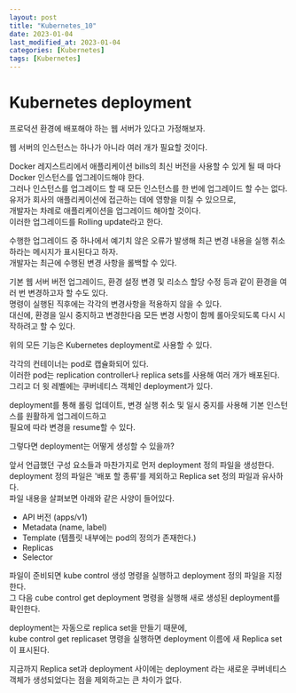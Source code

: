 ```yaml
---
layout: post
title: "Kubernetes_10"
date: 2023-01-04
last_modified_at: 2023-01-04
categories: [Kubernetes]
tags: [Kubernetes]
---
```


# Kubernetes deployment

프로덕션 환경에 배포해야 하는 웹 서버가 있다고 가정해보자.    

웹 서버의 인스턴스는 하나가 아니라 여러 개가 필요할 것이다.   

Docker 레지스트리에서 애플리케이션 bills의 최신 버전을 사용할 수 있게 될 때 마다 Docker 인스턴스를 업그레이드해야 한다.   
그러나 인스턴스를 업그레이드 할 때 모든 인스턴스를 한 번에 업그레이드 할 수는 없다.   
유저가 회사의 애플리케이션에 접근하는 데에 영향을 미칠 수 있으므로,    
개발자는 차례로 애플리케이션을 업그레이드 해야할 것이다.    
이러한 업그레이드를 Rolling update라고 한다.    

수행한 업그레이드 중 하나에서 예기치 않은 오류가 발생해 최근 변경 내용을 실행 취소하라는 메시지가 표시된다고 하자.   
개발자는 최근에 수행된 변경 사항을 롤백할 수 있다.   

기본 웹 서버 버전 업그레이드, 환경 설정 변경 및 리소스 할당 수정 등과 같이 환경을 여러 번 변경하고자 할 수도 있다.    
명령이 실행된 직후에는 각각의 변경사항을 적용하지 않을 수 있다.      
대신에, 환경을 일시 중지하고 변경한다음 모든 변경 사항이 함께 롤아웃되도록 다시 시작하려고 할 수 있다.   

위의 모든 기능은 Kubernetes deployment로 사용할 수 있다.   

각각의 컨테이너는 pod로 캡슐화되어 있다.   
이러한 pod는 replication controller나 replica sets를 사용해 여러 개가 배포된다.    
그리고 더 윗 레벨에는 쿠버네티스 객체인 deployment가 있다.   

deployment를 통해 롤링 업데이트, 변경 실행 취소 및 일시 중지를 사용해 기본 인스턴스를 원활하게 업그레이드하고    
필요에 따라 변경을 resume할 수 있다.   

그렇다면 deployment는 어떻게 생성할 수 있을까?   

앞서 언급했던 구성 요소들과 마찬가지로 먼저 deployment 정의 파일을 생성한다.   
deployment 정의 파일은 '배포 할 종류'를 제외하고 Replica set 정의 파일과 유사하다.   
파일 내용을 살펴보면 아래와 같은 사양이 들어있다.   
- API 버전 (apps/v1)
- Metadata (name, label)
- Template (템플릿 내부에는 pod의 정의가 존재한다.)
- Replicas
- Selector

파일이 준비되면 kube control 생성 명령을 실행하고 deployment 정의 파일을 지정한다.   
그 다음 cube control get deployment 명령을 실행해 새로 생성된 deployment를 확인한다.   

deployment는 자동으로 replica set을 만들기 때문에,    
kube control get replicaset 명령을 실행하면 deployment 이름에 새 Replica set이 표시된다.   

지금까지 Replica set과 deployment 사이에는 deployment 라는 새로운 쿠버네티스 객체가 생성되었다는 점을 제외하고는 큰 차이가 없다. 


